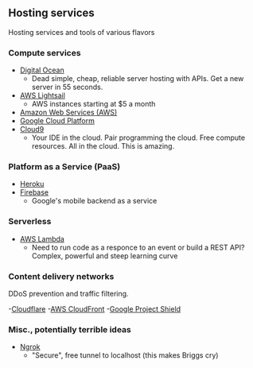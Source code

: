 ## Hosting services

Hosting services and tools of various flavors

### Compute services

  - [Digital Ocean](https://www.digitalocean.com/)
    - Dead simple, cheap, reliable server hosting with APIs. Get a new server in 55 seconds.
  - [AWS Lightsail](https://amazonlightsail.com/)
    - AWS instances starting at $5 a month
  - [Amazon Web Services (AWS)](https://aws.amazon.gcom)
  - [Google Cloud Platform](https://cloud.google.com/)
  - [Cloud9](https://c9.io)
    - Your IDE in the cloud. Pair programming the cloud. Free compute resources. All in the cloud. This is amazing.

### Platform as a Service (PaaS)
  - [Heroku](https://www.heroku.com/)
  - [Firebase](https://firebase.google.com/)
    - Google's mobile backend as a service

### Serverless

  - [AWS Lambda](https://aws.amazon.com/lambda/)
    - Need to run code as a responce to an event or build a REST API? Complex, powerful and steep learning curve
    
### Content delivery networks

DDoS prevention and traffic filtering. 

-[Cloudflare](https://www.cloudflare.com/)
-[AWS CloudFront](https://aws.amazon.com/cloudfront/)
-[Google Project Shield](https://projectshield.withgoogle.com/public/)

### Misc., potentially terrible ideas

   - [Ngrok](https://ngrok.com)
     - "Secure", free tunnel to localhost (this makes Briggs cry)

